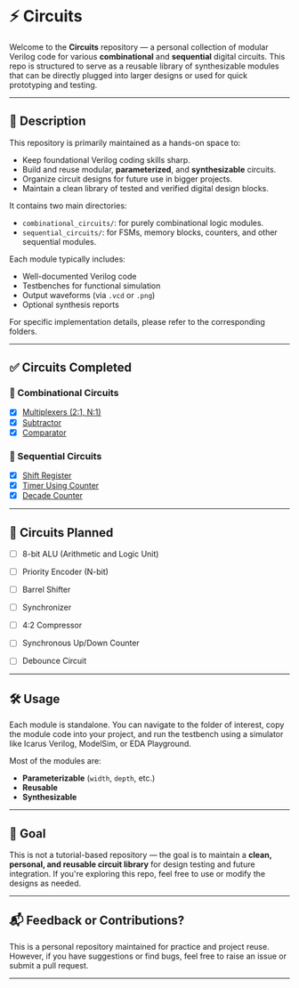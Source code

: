 # ⚡ Circuits

Welcome to the **Circuits** repository — a personal collection of modular Verilog code for various **combinational** and **sequential** digital circuits. This repo is structured to serve as a reusable library of synthesizable modules that can be directly plugged into larger designs or used for quick prototyping and testing.

---

## 📘 Description

This repository is primarily maintained as a hands-on space to:

- Keep foundational Verilog coding skills sharp.
- Build and reuse modular, **parameterized**, and **synthesizable** circuits.
- Organize circuit designs for future use in bigger projects.
- Maintain a clean library of tested and verified digital design blocks.

It contains two main directories:

- `combinational_circuits/`: for purely combinational logic modules.
- `sequential_circuits/`: for FSMs, memory blocks, counters, and other sequential modules.

Each module typically includes:
- Well-documented Verilog code
- Testbenches for functional simulation
- Output waveforms (via `.vcd` or `.png`)
- Optional synthesis reports 

For specific implementation details, please refer to the corresponding folders.

---

## ✅ Circuits Completed

### 🔗 Combinational Circuits

- [x] [Multiplexers (2:1, N:1)](https://github.com/VLSI-Shubh/Circuits/tree/f914d47fa4d4471710e87d10c38f4f9c7562b113/Combinational%20Circuits/Mux)
- [x] [Subtractor](https://github.com/VLSI-Shubh/Circuits/tree/f914d47fa4d4471710e87d10c38f4f9c7562b113/Combinational%20Circuits/Subtractor)
- [x] [Comparator](https://github.com/VLSI-Shubh/Circuits/tree/f914d47fa4d4471710e87d10c38f4f9c7562b113/Combinational%20Circuits/Comparator)

### 🔁 Sequential Circuits

- [x] [Shift Register](https://github.com/VLSI-Shubh/Circuits/tree/f914d47fa4d4471710e87d10c38f4f9c7562b113/Sequential%20Circuits/Shift%20Registers)
- [x] [Timer Using Counter](https://github.com/VLSI-Shubh/Circuits/tree/f914d47fa4d4471710e87d10c38f4f9c7562b113/Sequential%20Circuits/Counter/Timer)
- [x] [Decade Counter](https://github.com/VLSI-Shubh/Circuits/tree/f914d47fa4d4471710e87d10c38f4f9c7562b113/Sequential%20Circuits/Counter/Decade%20counter)

---

## 🧩 Circuits Planned

- [ ] 8-bit ALU (Arithmetic and Logic Unit)
- [ ] Priority Encoder (N-bit)
- [ ] Barrel Shifter
- [ ] Synchronizer 
- [ ] 4:2 Compressor
- [ ] Synchronous Up/Down Counter
- [ ] Debounce Circuit


---

## 🛠️ Usage

Each module is standalone. You can navigate to the folder of interest, copy the module code into your project, and run the testbench using a simulator like Icarus Verilog, ModelSim, or EDA Playground.

Most of the modules are:
- **Parameterizable** (`width`, `depth`, etc.)
- **Reusable**
- **Synthesizable**

---

## 🎯 Goal

This is not a tutorial-based repository — the goal is to maintain a **clean, personal, and reusable circuit library** for design testing and future integration. If you're exploring this repo, feel free to use or modify the designs as needed.

---

## 📬 Feedback or Contributions?

This is a personal repository maintained for practice and project reuse. However, if you have suggestions or find bugs, feel free to raise an issue or submit a pull request.

---



